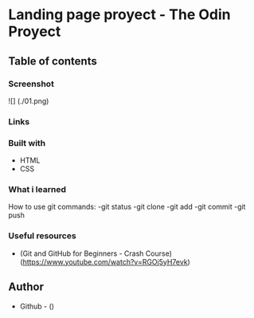 # Landing page proyect - The Odin Proyect

## Table of contents

### Screenshot

![] (./01.png)

### Links

### Built with

- HTML
- CSS

### What i learned

 How to use git commands: 
-git status
-git clone 
-git add
-git commit
-git push



### Useful resources

- (Git and GitHub for Beginners - Crash Course) (https://www.youtube.com/watch?v=RGOj5yH7evk)

## Author

- Github - ()





